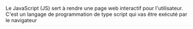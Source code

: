 Le JavaScript (JS) sert à rendre une page web interactif pour l'utilisateur. C'est un langage de programmation de type script qui vas être exécuté par le navigateur